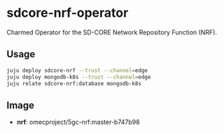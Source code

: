 # sdcore-nrf-operator

Charmed Operator for the SD-CORE Network Repository Function (NRF).

## Usage

```bash
juju deploy sdcore-nrf --trust --channel=edge
juju deploy mongodb-k8s --trust --channel=edge
juju relate sdcore-nrf:database mongodb-k8s
```

## Image

- **nrf**: omecproject/5gc-nrf:master-b747b98
